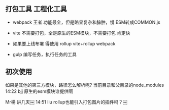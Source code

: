 ## 打包工具 工程化工具
- webpack 王者 功能最全，但是略显复杂和臃肿，慢   ESM转成COMMON.js
- vite 不需要打包，全是原生的ESM模块，不需要打包 肯定快
- 如果要上线布署 得使用 rollup
vite+rollup
webpack

- gulp 编写任务，执行任务的工具

## 初次使用




如果是其他的第三方模块，路径怎么解析呢?
当前目录和父目录的node_modules
14:22
bjj
原生的esm模块谁提供啊

Mr楊
讲几天￼
14:51
liu
rollup也能引入打包图片的插件吗？￼
